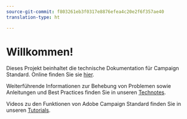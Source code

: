 ```yaml
---
source-git-commit: f803261eb3f0317e8876efea4c20e2f6f357ae40
translation-type: ht

---
```

# Willkommen!

Dieses Projekt beinhaltet die technische Dokumentation für Campaign Standard. Online finden Sie sie [hier](https://docs.adobe.com/content/help/de-DE/campaign-standard/using/campaign-standard-home.html).

Weiterführende Informationen zur Behebung von Problemen sowie Anleitungen und Best Practices finden Sie in unseren [Technotes](https://helpx.adobe.com/de/campaign/kb/acs-article-list.html).

Videos zu den Funktionen von Adobe Campaign Standard finden Sie in unseren [Tutorials](https://docs.adobe.com/content/help/en/campaign-learn/campaign-standard-tutorials/overview.html).
